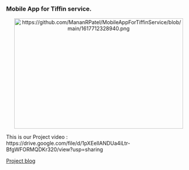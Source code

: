 ### Mobile App for Tiffin service.
<p align="center">
  <img width="460" height="300" alt="https://github.com/MananRPatel/MobileAppForTiffinService/blob/main/1617712328940.png">
</p>
This is our Project video : https://drive.google.com/file/d/1pXEellANDUa4iLtr-BfgWFORMQDKr320/view?usp=sharing

[Project blog](https://19it103manan19it098hirak.blogspot.com/2021/03/mobileappfortiffinservice.html "blog")
